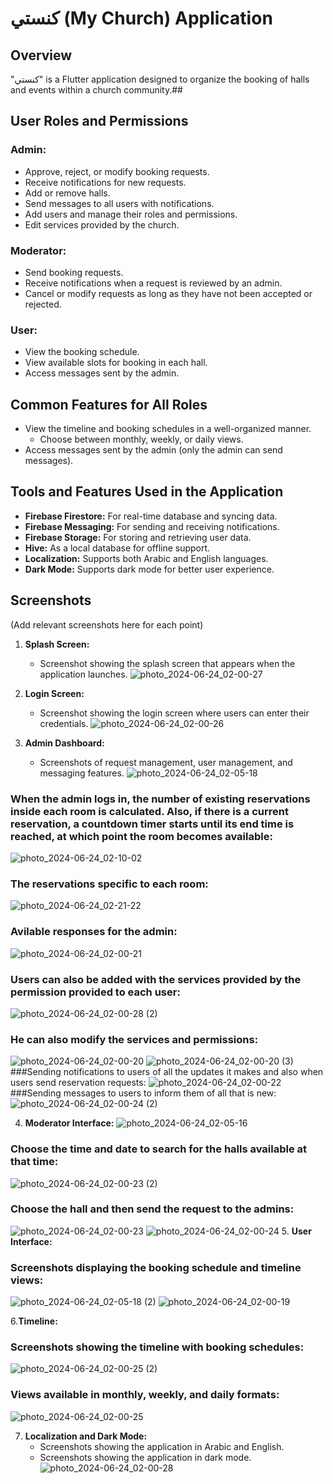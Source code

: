 # كنستي (My Church) Application

## Overview
"كنستي" is a Flutter application designed to organize the booking of halls and events within a church community.##

## User Roles and Permissions

### Admin:
- Approve, reject, or modify booking requests.
- Receive notifications for new requests.
- Add or remove halls.
- Send messages to all users with notifications.
- Add users and manage their roles and permissions.
- Edit services provided by the church.

### Moderator:
- Send booking requests.
- Receive notifications when a request is reviewed by an admin.
- Cancel or modify requests as long as they have not been accepted or rejected.

### User:
- View the booking schedule.
- View available slots for booking in each hall.
- Access messages sent by the admin.

## Common Features for All Roles
- View the timeline and booking schedules in a well-organized manner.
  - Choose between monthly, weekly, or daily views.
- Access messages sent by the admin (only the admin can send messages).

## Tools and Features Used in the Application
- **Firebase Firestore:** For real-time database and syncing data.
- **Firebase Messaging:** For sending and receiving notifications.
- **Firebase Storage:** For storing and retrieving user data.
- **Hive:** As a local database for offline support.
- **Localization:** Supports both Arabic and English languages.
- **Dark Mode:** Supports dark mode for better user experience.

## Screenshots
(Add relevant screenshots here for each point)

1. **Splash Screen:**
   - Screenshot showing the splash screen that appears when the application launches.
![photo_2024-06-24_02-00-27](https://github.com/ramy23149/knisty-app/assets/151165198/c95cfd6f-8ca4-46ef-a8b5-ca3f1aa088d4)

2. **Login Screen:**
   - Screenshot showing the login screen where users can enter their credentials.
![photo_2024-06-24_02-00-26](https://github.com/ramy23149/knisty-app/assets/151165198/a4f271ab-a688-40c4-8d59-2c74b7261576)

3. **Admin Dashboard:**
   - Screenshots of request management, user management, and messaging features.
![photo_2024-06-24_02-05-18](https://github.com/ramy23149/knisty-app/assets/151165198/90ab614f-0016-482d-aa14-03cf70a41f57)
### When the admin logs in, the number of existing reservations inside each room is calculated. Also, if there is a current reservation, a countdown timer starts until its end time is reached, at which point the room becomes available:
![photo_2024-06-24_02-10-02](https://github.com/ramy23149/knisty-app/assets/151165198/d37239a1-e4e1-4b00-a634-17dfcb30911f)
### The reservations specific to each room:
![photo_2024-06-24_02-21-22](https://github.com/ramy23149/knisty-app/assets/151165198/8b8f44d6-73d9-4f86-a3ca-1f0446f507c4)
### Avilable responses for the admin:
![photo_2024-06-24_02-00-21](https://github.com/ramy23149/knisty-app/assets/151165198/94c11e49-6a43-4474-91cc-2e566ae4d732)
### Users can also be added with the services provided by the permission provided to each user:
![photo_2024-06-24_02-00-28 (2)](https://github.com/ramy23149/knisty-app/assets/151165198/37ddb8b0-c08e-4b34-9548-b75c95fe1507)
### He can also modify the services and permissions:
![photo_2024-06-24_02-00-20](https://github.com/ramy23149/knisty-app/assets/151165198/67fc817e-7fd0-4f70-8eb7-90c1c73304bb)
![photo_2024-06-24_02-00-20 (3)](https://github.com/ramy23149/knisty-app/assets/151165198/e39b2e29-a2de-4fb6-b4ad-c8fc9823d6b6)
###Sending notifications to users of all the updates it makes and also when users send reservation requests:
![photo_2024-06-24_02-00-22](https://github.com/ramy23149/knisty-app/assets/151165198/2c289ea6-fdc1-4121-a2eb-5d34e00bb039)
###Sending messages to users to inform them of all that is new:
![photo_2024-06-24_02-00-24 (2)](https://github.com/ramy23149/knisty-app/assets/151165198/151c995e-3b8a-4a25-a989-04ffb93cdde2)

4. **Moderator Interface:**
![photo_2024-06-24_02-05-16](https://github.com/ramy23149/knisty-app/assets/151165198/72ab31bd-a340-46af-aae3-3cf102f1cf18)
 ### Choose the time and date to search for the halls available at that time:
![photo_2024-06-24_02-00-23 (2)](https://github.com/ramy23149/knisty-app/assets/151165198/eba26df5-96dc-4ca1-99d8-34acf0eb8822)

### Choose the hall and then send the request to the admins:
![photo_2024-06-24_02-00-23](https://github.com/ramy23149/knisty-app/assets/151165198/d928d376-1cba-438c-959e-15a7f2d8ecb4)
![photo_2024-06-24_02-00-24](https://github.com/ramy23149/knisty-app/assets/151165198/6305be95-5efe-47d2-a857-f10ec1aebc2e)
5. **User Interface:**
   ### Screenshots displaying the booking schedule and timeline views:
![photo_2024-06-24_02-05-18 (2)](https://github.com/ramy23149/knisty-app/assets/151165198/2c5ab2d4-9474-400e-9552-39946b4ab6e5)
![photo_2024-06-24_02-00-19](https://github.com/ramy23149/knisty-app/assets/151165198/1f13c275-7aab-4d03-97a2-beb35de0dee3)

6.**Timeline:**
   ### Screenshots showing the timeline with booking schedules:
   ![photo_2024-06-24_02-00-25 (2)](https://github.com/ramy23149/knisty-app/assets/151165198/fba5af19-f273-4710-8646-52d696072e7d)
   ### Views available in monthly, weekly, and daily formats:
 ![photo_2024-06-24_02-00-25](https://github.com/ramy23149/knisty-app/assets/151165198/0105f0f0-b595-4f11-b9d7-9dba6e826f96)

7. **Localization and Dark Mode:**
   - Screenshots showing the application in Arabic and English.
   - Screenshots showing the application in dark mode.
![photo_2024-06-24_02-00-28](https://github.com/ramy23149/knisty-app/assets/151165198/11d3fec1-0837-425e-aa69-ba9cd5c28d76)

